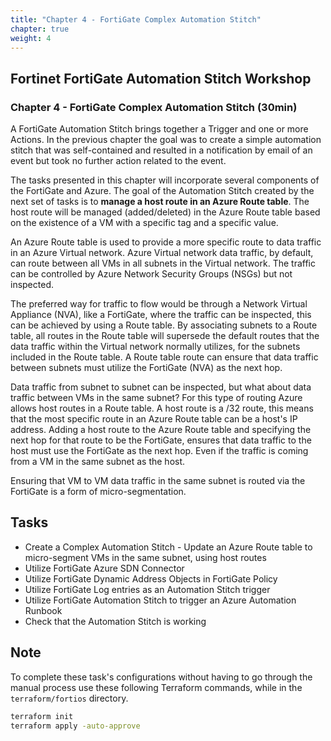 ```yaml
---
title: "Chapter 4 - FortiGate Complex Automation Stitch"
chapter: true
weight: 4
---
```


## Fortinet FortiGate Automation Stitch Workshop

### Chapter 4 - FortiGate Complex Automation Stitch (30min)

A FortiGate Automation Stitch brings together a Trigger and one or more Actions. In the previous chapter the goal was to create a simple automation stitch that was self-contained and resulted in a notification by email of an event but took no further action related to the event.

The tasks presented in this chapter will incorporate several components of the FortiGate and Azure. The goal of the Automation Stitch created by the next set of tasks is to **manage a host route in an Azure Route table**. The host route will be managed (added/deleted) in the Azure Route table based on the existence of a VM with a specific tag and a specific value.

An Azure Route table is used to provide a more specific route to data traffic in an Azure Virtual network. Azure Virtual network data traffic, by default, can route between all VMs in all subnets in the Virtual network. The traffic can be controlled by Azure Network Security Groups (NSGs) but not inspected.

The preferred way for traffic to flow would be through a Network Virtual Appliance (NVA), like a FortiGate, where the traffic can be inspected, this can be achieved by using a Route table. By associating subnets to a Route table, all routes in the Route table will supersede the default routes that the data traffic within the Virtual network normally utilizes, for the subnets included in the Route table. A Route table route can ensure that data traffic between subnets must utilize the FortiGate (NVA) as the next hop.

Data traffic from subnet to subnet can be inspected, but what about data traffic between VMs in the same subnet? For this type of routing Azure allows host routes in a Route table. A host route is a /32 route, this means that the most specific route in an Azure Route table can be a host's IP address. Adding a host route to the Azure Route table and specifying the next hop for that route to be the FortiGate, ensures that data traffic to the host must use the FortiGate as the next hop. Even if the traffic is coming from a VM in the same subnet as the host.

Ensuring that VM to VM data traffic in the same subnet is routed via the FortiGate is a form of micro-segmentation.

## Tasks

* Create a Complex Automation Stitch - Update an Azure Route table to micro-segment VMs in the same subnet, using host routes
* Utilize FortiGate Azure SDN Connector
* Utilize FortiGate Dynamic Address Objects in FortiGate Policy
* Utilize FortiGate Log entries as an Automation Stitch trigger
* Utilize FortiGate Automation Stitch to trigger an Azure Automation Runbook
* Check that the Automation Stitch is working

## Note

To complete these task's configurations without having to go through the manual process use these following Terraform commands, while in the `terraform/fortios` directory.

```bash
terraform init
terraform apply -auto-approve
```
